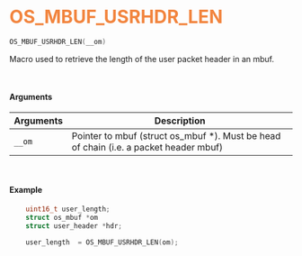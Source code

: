 ## <font color="#F2853F" style="font-size:24pt">OS_MBUF_USRHDR_LEN</font>

```c
OS_MBUF_USRHDR_LEN(__om)
```

Macro used to retrieve the length of the user packet header in an mbuf.

<br>


#### Arguments

| Arguments | Description |
|-----------|-------------|
| `__om` |  Pointer to mbuf (struct os_mbuf *). Must be head of chain (i.e. a packet header mbuf) |


<br>

#### Example

```c
    uint16_t user_length;
    struct os_mbuf *om
    struct user_header *hdr;

    user_length  = OS_MBUF_USRHDR_LEN(om);
```



